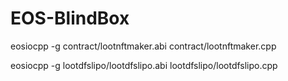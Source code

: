 # EOS-BlindBox

eosiocpp -g contract/lootnftmaker.abi contract/lootnftmaker.cpp

eosiocpp -g lootdfslipo/lootdfslipo.abi lootdfslipo/lootdfslipo.cpp
